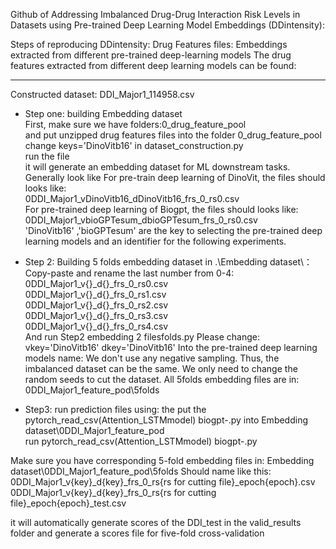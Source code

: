 Github of Addressing Imbalanced Drug-Drug Interaction Risk Levels in Datasets using Pre-trained Deep Learning Model Embeddings (DDintensity):

Steps of reproducing DDintensity:
Drug Features files:
Embeddings extracted from different pre-trained deep-learning models
The drug features extracted from different deep learning models can be found:
__________________
Constructed dataset:
DDI_Major1_114958.csv

* Step one:  building Embedding dataset  
First, make sure we have folders:0_drug_feature_pool  
and put unzipped drug features files into the folder 0_drug_feature_pool  
change 
keys='DinoVitb16' in dataset_construction.py  
run the file  
it will generate an embedding dataset for ML downstream tasks.  
Generally look like
For pre-train deep learning of DinoVit, the files should looks like:  
0DDI_Major1_vDinoVitb16_dDinoVitb16_frs_0_rs0.csv  
For pre-trained deep learning of Biogpt, the files should looks like:  
0DDI_Major1_vbioGPTesum_dbioGPTesum_frs_0_rs0.csv   
'DinoVitb16' ,'bioGPTesum' are the key to selecting the pre-trained deep learning models and an identifier for the following experiments.  

* Step 2: Building 5 folds embedding dataset
in .\Embedding dataset\：  
Copy-paste and rename the last number from 0-4:  
0DDI_Major1_v{}_d{}_frs_0_rs0.csv  
0DDI_Major1_v{}_d{}_frs_0_rs1.csv  
0DDI_Major1_v{}_d{}_frs_0_rs2.csv  
0DDI_Major1_v{}_d{}_frs_0_rs3.csv  
0DDI_Major1_v{}_d{}_frs_0_rs4.csv  
And run 
Step2 embedding 2 filesfolds.py
Please change:
vkey='DinoVitb16'
dkey='DinoVitb16'
Into the pre-trained deep learning models name:
We don't use any negative sampling. Thus, the imbalanced dataset can be the same. We only need to change the random seeds to cut the dataset.
All 5folds embedding files are in:
0DDI_Major1_feature_pod\5folds

* Step3: run prediction files using:
the put the pytorch_read_csv(Attention_LSTMmodel) biogpt-.py into 
Embedding dataset\0DDI_Major1_feature_pod\
run pytorch_read_csv(Attention_LSTMmodel) biogpt-.py

Make sure you have corresponding 5-fold embedding files in:
Embedding dataset\0DDI_Major1_feature_pod\5folds
Should name like this:
0DDI_Major1_v{key}_d{key}_frs_0_rs{rs for cutting file}_epoch{epoch}.csv
0DDI_Major1_v{key}_d{key}_frs_0_rs{rs for cutting file}_epoch{epoch}_test.csv

it will automatically generate scores of the DDI_test in the valid_results folder
and generate a scores file for five-fold cross-validation

